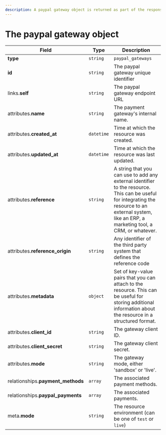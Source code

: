 ```yaml
---
description: A paypal gateway object is returned as part of the response body of each successful list, retrieve, create or update API call.
---
```


# The paypal gateway object

| Field          | Type     | Description                                  |
| -------------- | -------- | -------------------------------------------- |
| **type**       | `string` | `paypal_gateways`                        |
| **id**         | `string` | The paypal gateway unique identifier  |
| links.**self** | `string` | The paypal gateway endpoint URL       |
| attributes.**name** | `string` | The payment gateway's internal name. |
| attributes.**created_at** | `datetime` | Time at which the resource was created. |
| attributes.**updated_at** | `datetime` | Time at which the resource was last updated. |
| attributes.**reference** | `string` | A string that you can use to add any external identifier to the resource. This can be useful for integrating the resource to an external system, like an ERP, a marketing tool, a CRM, or whatever. |
| attributes.**reference_origin** | `string` | Any identifier of the third party system that defines the reference code |
| attributes.**metadata** | `object` | Set of key-value pairs that you can attach to the resource. This can be useful for storing additional information about the resource in a structured format. |
| attributes.**client_id** | `string` | The gateway client ID. |
| attributes.**client_secret** | `string` | The gateway client secret. |
| attributes.**mode** | `string` | The gateway mode, either 'sandbox' or 'live'. |
| relationships.**payment_methods** | `array` | The associated payment methods. |
| relationships.**paypal_payments** | `array` | The associated payments. |
| meta.**mode** | `string` | The resource environment \(can be one of `test` or `live`\) |

